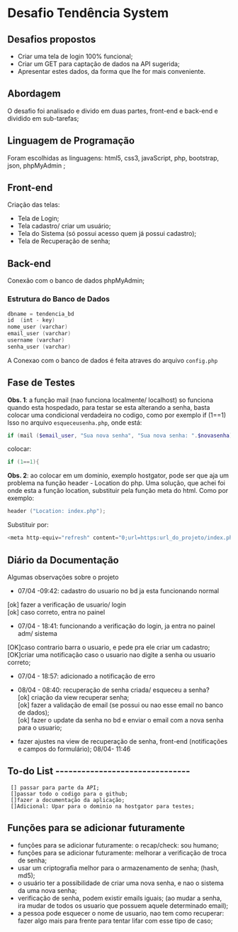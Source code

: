 # Desafio Tendência System

## Desafios propostos
* Criar uma tela de login 100% funcional;
* Criar um GET para captação de dados na API sugerida; 
* Apresentar estes dados, da forma que lhe for mais conveniente.


## Abordagem
O desafio foi analisado e divido em duas partes, front-end e back-end e dividido em sub-tarefas;

## Linguagem de Programação
Foram escolhidas as linguagens: html5, css3, javaScript, php, bootstrap, json, phpMyAdmin ;

## Front-end
Criação das telas:
* Tela de Login;
* Tela cadastro/ criar um usuário;
* Tela do Sistema (só possui acesso quem já possui cadastro);
* Tela de Recuperação de senha;

## Back-end
Conexão com o banco de dados phpMyAdmin;
### Estrutura do Banco de Dados 

```powershell
dbname = tendencia_bd
id  (int - key)
nome_user (varchar)
email_user (varchar)
username (varchar)
senha_user (varchar)
```
A Conexao com o banco de dados é feita atraves do arquivo `config.php`



## Fase de Testes
**Obs. 1**: a função mail (nao funciona localmente/ localhost) so funciona quando esta hospedado, para testar se esta alterando a senha, basta colocar uma condicional verdadeira no codigo, como por exemplo if (1==1)
Isso no arquivo `esqueceusenha.php`, onde está:

```powershell
if (mail ($email_user, "Sua nova senha", "Sua nova senha: ".$novasenha)){
```
colocar:
```powershell
if (1==1){
```

**Obs. 2**: ao colocar em um dominio, exemplo hostgator, pode ser que aja um problema na função header - Location do php. 
Uma solução, que achei foi onde esta a função location, substituir pela função meta do html. Como por exemplo:

```powershell
header ("Location: index.php");
```

Substituir por:

```powershell
<meta http-equiv="refresh" content="0;url=https:url_do_projeto/index.php">
```

## Diário da Documentação

Algumas observações sobre o projeto 

* 07/04 -09:42: cadastro do usuario no bd ja esta funcionando normal

[ok] fazer a verificação de usuario/ login <br>
[ok] caso correto, entra no painel <br>

* 07/04 - 18:41: funcionando a verificação do login, ja entra no painel adm/ sistema

[OK]caso contrario barra o usuario, e pede pra ele criar um cadastro; <br>
[OK]criar uma notificação caso o usuario nao digite a senha ou usuario correto; <br>

* 07/04 - 18:57: adicionado a notificação de erro 


* 08/04 - 08:40: recuperação de senha criada/ esqueceu a senha? <br>
[ok] criação da view recuperar senha;<br>
[ok] fazer a validação de email (se possui ou nao esse email no banco de dados); <br>
[ok] fazer o update da senha no bd e enviar o email com a nova senha para o usuario;<br>


- fazer ajustes na view de recuperação de senha, front-end (notificações e campos do formulário);
08/04- 11:46

## To-do List -------------------------------
	 [] passar para parte da API; 
	 []passar todo o codigo para o github; 
	 []fazer a documentação da aplicação; 
	 []Adicional: Upar para o dominio na hostgator para testes;


## Funções para se adicionar futuramente
* funções para se adicionar futuramente: o recap/check: sou humano; <br>
* funções para se adicionar futuramente: melhorar a verificação de troca de senha; <br>
* usar um criptografia melhor para o armazenamento de senha; (hash, md5); <br>
* o usuário ter a possibilidade de criar uma nova senha, e nao o sistema da uma nova senha; <br>
* verificação de senha, podem existir emails iguais; (ao mudar a senha, ira mudar de todos os usuario que possuem aquele determinado email); <br>
* a pessoa pode esquecer o nome de usuario, nao tem como recuperar: fazer algo mais para frente para tentar lifar com esse tipo de caso; <br>
